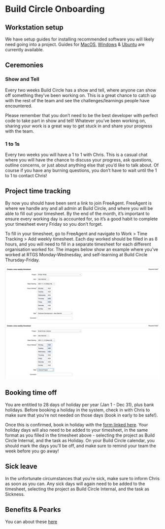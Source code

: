 # Build Circle Onboarding

## Workstation setup

We have setup guides for installing recommended software you will likely need going into a project. Guides for [MacOS](https://github.com/BuildCircle/onboarding/blob/master/workstation/mac.md), [Windows](https://github.com/BuildCircle/onboarding/blob/master/workstation/windows10.md) & [Ubuntu](https://github.com/BuildCircle/onboarding/blob/master/workstation/ubuntu.md) are currently available.

## Ceremonies
### Show and Tell
Every two weeks Build Circle has a show and tell, where anyone can show off something they’ve been working on. This is a great chance to catch up with the rest of the team and see the challenges/learnings people have encountered.

Please remember that you don’t need to be the best developer with perfect code to take part in show and tell! Whatever you’ve been working on, sharing your work is a great way to get stuck in and share your progress with the team.

### 1 to 1s
Every two weeks you will have a 1 to 1 with Chris. This is a casual chat where you will have the chance to discuss your progress, ask questions, outline concerns, or just about anything else that you’d like to talk about. Of course if you have any burning questions, you don’t have to wait until the 1 to 1 to contact Chris!

## Project time tracking
By now you should have been sent a link to join FreeAgent. FreeAgent is where we handle any and all admin at Build Circle, and where you will be able to fill out your timesheet. By the end of the month, it’s important to ensure every working day is accounted for, so it’s a good habit to complete your timesheet every Friday so you don’t forget.

To fill in your timesheet, go to FreeAgent and navigate to Work > Time Tracking > Add weekly timesheet. Each day worked should be filled in as 8 hours, and you will need to fill in a separate timesheet for each different organisation worked for. The images below show an example where you’ve worked at RTGS Monday-Wednesday, and self-learning at Build Circle Thursday-Friday.

![timesheet example 1](images/timesheet_1.png)
![timesheet example 2](images/timesheet_2.png)

## Booking time off

You are entitled to 28 days of holiday per year (Jan 1 - Dec 31), plus bank holidays. Before booking a holiday in the system, check in with Chris to make sure that you’re not needed on those days (book in early to be safe!). 

Once this is confirmed, book in holiday with the [form linked here](https://docs.google.com/forms/d/e/1FAIpQLSfdFZCza4BVMsISbt7Zt0JPAucvr27s7rk52vFu9e0e361R7A/viewform?vc=0&c=0&w=1&flr=0). Your holiday days will also need to be added to your timesheet, in the same format as you filled in the timesheet above - selecting the project as Build Circle Internal, and the task as Holiday. On your Build Circle calendar, you should mark the days you'll be off, and make sure to remind your team the week before you go away!

## Sick leave
In the unfortunate circumstances that you’re sick, make sure to inform Chris as soon as you can. Any sick days will again need to be added to the timesheet, selecting the project as Build Circle Internal, and the task as Sickness.

## Benefits & Pearks
You can about these [here](https://github.com/BuildCircle/onboarding/blob/main/benefits-and-perks.md)
